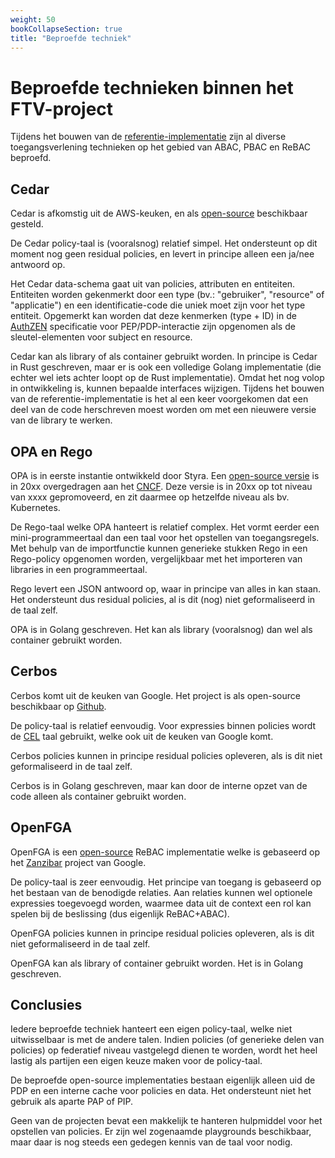 ```yaml
---
weight: 50
bookCollapseSection: true
title: "Beproefde techniek"
---
```


# Beproefde technieken binnen het FTV-project

Tijdens het bouwen van de [referentie-implementatie](../../4.implementatie) zijn al diverse toegangsverlening technieken 
op het gebied van ABAC, PBAC en ReBAC beproefd.

## Cedar
Cedar is afkomstig uit de AWS-keuken, en als [open-source](https://www.cedarpolicy.com/en) beschikbaar gesteld.

De Cedar policy-taal is (vooralsnog) relatief simpel.
Het ondersteunt op dit moment nog geen residual policies,
en levert in principe alleen een ja/nee antwoord op.

Het Cedar data-schema gaat uit van policies, attributen en entiteiten.
Entiteiten worden gekenmerkt door een type (bv.: "gebruiker", "resource" of "applicatie")
en een identificatie-code die uniek moet zijn voor het type entiteit.
Opgemerkt kan worden dat deze kenmerken (type + ID) in de [AuthZEN](https://openid.net/wg/authzen/) specificatie voor PEP/PDP-interactie
zijn opgenomen als de sleutel-elementen voor subject en resource.

Cedar kan als library of als container gebruikt worden.
In principe is Cedar in Rust geschreven,
maar er is ook een volledige Golang implementatie (die echter wel iets achter loopt op de Rust implementatie).
Omdat het nog volop in ontwikkeling is, kunnen bepaalde interfaces wijzigen.
Tijdens het bouwen van de referentie-implementatie is het al een keer voorgekomen
dat een deel van de code herschreven moest worden om met een nieuwere versie van de library te werken.

## OPA en Rego
OPA is in eerste instantie ontwikkeld door Styra.
Een [open-source versie](https://github.com/open-policy-agent/opa) is in 20xx overgedragen aan het [CNCF](https://www.cncf.io/projects/open-policy-agent-opa/).
Deze versie is in 20xx op tot niveau van xxxx gepromoveerd, en zit daarmee op hetzelfde niveau als bv. Kubernetes.

De Rego-taal welke OPA hanteert is relatief complex.
Het vormt eerder een mini-programmeertaal dan een taal voor het opstellen van toegangsregels.
Met behulp van de importfunctie kunnen generieke stukken Rego in een Rego-policy opgenomen worden,
vergelijkbaar met het importeren van libraries in een programmeertaal.

Rego levert een JSON antwoord op, waar in principe van alles in kan staan.
Het ondersteunt dus residual policies, al is dit (nog) niet geformaliseerd in de taal zelf.

OPA is in Golang geschreven.
Het kan als library (vooralsnog) dan wel als container gebruikt worden.

## Cerbos
Cerbos komt uit de keuken van Google.
Het project is als open-source beschikbaar op [Github](https://github.com/cerbos/cerbos).

De policy-taal is relatief eenvoudig.
Voor expressies binnen policies wordt de [CEL](https://cel.dev/) taal gebruikt, welke ook uit de keuken van Google komt.

Cerbos policies kunnen in principe residual policies opleveren, als is dit niet geformaliseerd in de taal zelf.

Cerbos is in Golang geschreven, maar kan door de interne opzet van de code alleen als container gebruikt worden.

## OpenFGA
OpenFGA is een [open-source](https://openfga.dev/) ReBAC implementatie welke is gebaseerd op het [Zanzibar](https://zanzibar.academy/) project van Google.

De policy-taal is zeer eenvoudig.
Het principe van toegang is gebaseerd op het bestaan van de benodigde relaties.
Aan relaties kunnen wel optionele expressies toegevoegd worden, 
waarmee data uit de context een rol kan spelen bij de beslissing (dus eigenlijk ReBAC+ABAC).

OpenFGA policies kunnen in principe residual policies opleveren, als is dit niet geformaliseerd in de taal zelf.

OpenFGA kan als library of container gebruikt worden.
Het is in Golang geschreven.

## Conclusies
Iedere beproefde techniek hanteert een eigen policy-taal, welke niet uitwisselbaar is met de andere talen.
Indien policies (of generieke delen van policies) op federatief niveau vastgelegd dienen te worden,
wordt het heel lastig als partijen een eigen keuze maken voor de policy-taal.

De beproefde open-source implementaties bestaan eigenlijk alleen uid de PDP en een interne cache voor policies en data.
Het ondersteunt niet het gebruik als aparte PAP of PIP.

Geen van de projecten bevat een makkelijk te hanteren hulpmiddel voor het opstellen van policies.
Er zijn wel zogenaamde playgrounds beschikbaar, maar daar is nog steeds een gedegen kennis van de taal voor nodig.
